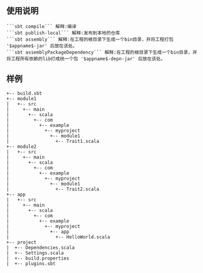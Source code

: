 ## 使用说明
~~~
```sbt compile``` 解释:编译
```sbt publish-local``` 解释:发布到本地的仓库
```sbt assembly``` 解释:在工程的根目录下生成一个bin目录，并将工程打包 '$appname$-jar' 后放在该处。
```sbt assemblyPackageDependency``` 解释:在工程的根目录下生成一个bin目录，并将工程所有依赖的lib打成统一个包 '$appname$-depn-jar' 后放在该处。
~~~

## 样例
~~~
+-- build.sbt
+-- module1
|   +-- src
|     +-- main
|       +-- scala
|         +-- com
|           +-- example
|             +-- myproject
|               +-- module1
|                 +-- Trait1.scala
+-- module2
|   +-- src
|     +-- main
|       +-- scala
|         +-- com
|           +-- example
|             +-- myproject
|               +-- module1
|                 +-- Trait2.scala
+-- app
|   +-- src
|     +-- main
|       +-- scala
|         +-- com
|           +-- example
|             +-- myproject
|               +-- app
|                 +-- HelloWorld.scala
+-- project
|  +-- Dependencies.scala
|  +-- Settings.scala
|  +-- build.properties
|  +-- plugins.sbt
~~~
